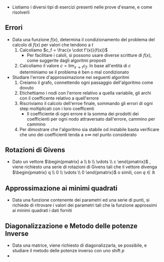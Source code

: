 * Listiamo i diversi tipi di esercizi presenti nelle prove d'esame, e come risolverli

## Errori
* Data una funzione $f(x)$, determina il condizionamento del problema del calcolo di $f(x)$ per valori che tendono a $t$
	1. Calcoliamo $c_f = \frac{x \cdot f'(x)}{f(x)}$ 
		* Per facilitare i caloli, si possono usare diverse scritture di $f(x)$, come suggerite dagli algoritmi proposti
	2.  Calcoliamo il valore $c = \lim_{x \to t} c_f$. In base all'entità di $c$ determiniamo se il problema è ben o mal condizionato
* Studiare l'errore d'approssimazione nei seguenti algoritmi
	1. Creiamo il grafo, connettendo ogni passaggio dell'algoritmo come dovuto
	2. Etichettiamo i nodi con l'errore relativo a quella variabile, gli archi con il coefficente relativo a quell'errore
	3. Riscriviamo il calcolo dell'erroe finale, sommando gli errori di ogni step moltiplicati con i loro coefficenti
		* Il coefficiente di ogni errore è la somma dei prodotti dei coefficienti per ogni nodo attraversato dall'errore, cammino per cammino
	4. Per dimostrare che l'algoritmo sia stabile od instabile basta verificare che uno dei coefficienti tenda a $\pm \infty$ nel punto considerato

## Rotazioni di Givens
* Dato un vettore $\begin{pmatrix} a \\ b \\ \vdots \\ c \end{pmatrix}$ , viene richiesto una serie di rotazioni di Givens tali che il vettore divenga $\begin{pmatrix} q \\ 0 \\ \vdots \\ 0 \end{pmatrix}$ o simili, con $q \in \mathbb{R}$ 

## Approssimazione ai minimi quadrati
* Data una funzione contenente dei parametri ed una serie di punti, si richiede di ritrovare i valori dei parametri tali che la funzione approssimi ai minimi quadrati i dati forniti

## Diagonalizzazione e Metodo delle potenze Inverse
* Data una matrice, viene richiesto di diagonalizzarla, se possibile, e studiare il metodo delle potenze inverso con uno shift $p$
* 
